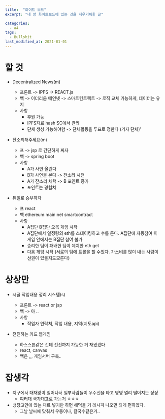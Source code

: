 ```yaml
---
title:  "화이트 보드"
excerpt: "내 방 화이트보드에 있는 것을 지우기위한 글"

categories:
  - a4
tags:
  - Bullshit
last_modified_at: 2021-01-01
---
```


# 할 것
* Decentralized News(m)
    - 프론트 -> IPFS -> REACT.js
    - 백 -> 이더리움 메인넷 -> 스마트컨트랙트 -> 로직 교체 가능하게, 데이터는 유지
    * 사항
        - 후원 가능 
        - IPFS자료 hash SC에서 관리
        - 단체 생성 가능해야함 -> 단체활동을 투표로 정한다 (기자 단체)'

* 잔소리해주세요(m)
    - 프 -> jsp 로 간단하게 짜자
    - 백 -> spring boot
    * 사항
        - A가 사연 올린다
        - B가 사연을 본다 -> 잔소리 시전
        - A가 잔소리 채택 -> B 포인트 증가
        - 포인트는 경험치 

* 듀얼로 승부하자
    - 프 react
    - 백 ethereum main net smartcontract
    * 사항
        - A집단 B집단 오목 게임 시작
        - A집단에서 일정량의 eth를 스테이킹하고 수를 둔다. A집단에 자동참여 이게임 안에서는 B집단 참여 불가
        - 승리한 팀이 패배한 팀이 예치한 eth get
        - 다음 게임 시작 (서로의 팀에 트롤을 할 수있다. 가스비를 많이 내는 사람이 선권이 있을지도모른다)

# 상상만
* 시골 작업내용 정리 시스템(s)
    - 프론트 -> react or jsp
    - 백 -> 아 ..
    * 사항
        - 작업자 연락처, 작업 내용, 지역(지도api)

* 전진하는 카드 웹게임
    - 하스스톤같은 건데 전진까지 가능한 거 재밌겠다
    - react, canvas
    - 백은 ,,, 게임서버 구축..

# 잡생각
* 지구에서 대재앙이 일어나서 일부사람들이 우주선을 타고 영영 멀리 떨어지는 상상
    - 여러대 국가대표로 가는거 ㅎㅎㅎ
* 냉장고안에 있는 재료 넣기만 하면 해먹을 거 레시피 나오면 되게 편하겠다. 
    - 그날 날씨에 맞춰서 우동이나, 칼국수같은거..
